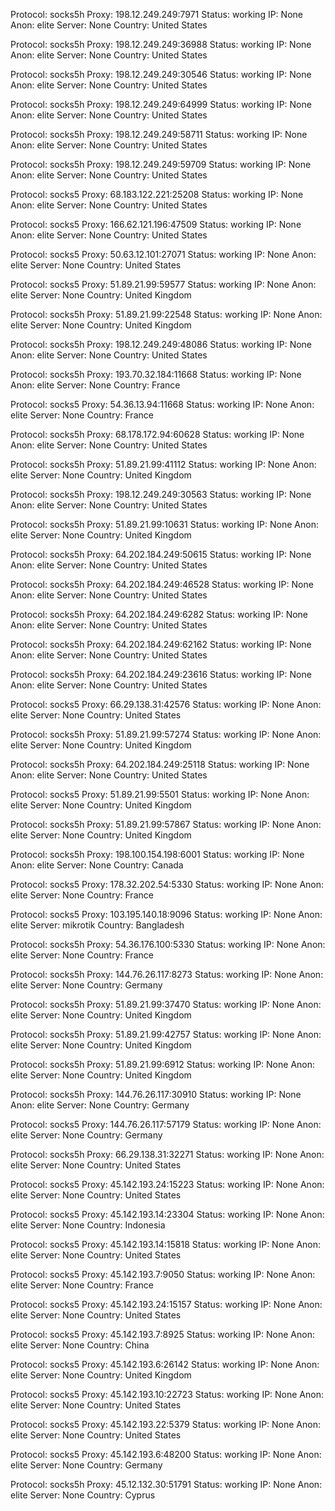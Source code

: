 Protocol: socks5h
Proxy: 198.12.249.249:7971
Status: working
IP: None
Anon: elite
Server: None
Country: United States

Protocol: socks5h
Proxy: 198.12.249.249:36988
Status: working
IP: None
Anon: elite
Server: None
Country: United States

Protocol: socks5h
Proxy: 198.12.249.249:30546
Status: working
IP: None
Anon: elite
Server: None
Country: United States

Protocol: socks5h
Proxy: 198.12.249.249:64999
Status: working
IP: None
Anon: elite
Server: None
Country: United States

Protocol: socks5h
Proxy: 198.12.249.249:58711
Status: working
IP: None
Anon: elite
Server: None
Country: United States

Protocol: socks5h
Proxy: 198.12.249.249:59709
Status: working
IP: None
Anon: elite
Server: None
Country: United States

Protocol: socks5
Proxy: 68.183.122.221:25208
Status: working
IP: None
Anon: elite
Server: None
Country: United States

Protocol: socks5
Proxy: 166.62.121.196:47509
Status: working
IP: None
Anon: elite
Server: None
Country: United States

Protocol: socks5
Proxy: 50.63.12.101:27071
Status: working
IP: None
Anon: elite
Server: None
Country: United States

Protocol: socks5
Proxy: 51.89.21.99:59577
Status: working
IP: None
Anon: elite
Server: None
Country: United Kingdom

Protocol: socks5h
Proxy: 51.89.21.99:22548
Status: working
IP: None
Anon: elite
Server: None
Country: United Kingdom

Protocol: socks5h
Proxy: 198.12.249.249:48086
Status: working
IP: None
Anon: elite
Server: None
Country: United States

Protocol: socks5h
Proxy: 193.70.32.184:11668
Status: working
IP: None
Anon: elite
Server: None
Country: France

Protocol: socks5
Proxy: 54.36.13.94:11668
Status: working
IP: None
Anon: elite
Server: None
Country: France

Protocol: socks5h
Proxy: 68.178.172.94:60628
Status: working
IP: None
Anon: elite
Server: None
Country: United States

Protocol: socks5h
Proxy: 51.89.21.99:41112
Status: working
IP: None
Anon: elite
Server: None
Country: United Kingdom

Protocol: socks5h
Proxy: 198.12.249.249:30563
Status: working
IP: None
Anon: elite
Server: None
Country: United States

Protocol: socks5h
Proxy: 51.89.21.99:10631
Status: working
IP: None
Anon: elite
Server: None
Country: United Kingdom

Protocol: socks5h
Proxy: 64.202.184.249:50615
Status: working
IP: None
Anon: elite
Server: None
Country: United States

Protocol: socks5h
Proxy: 64.202.184.249:46528
Status: working
IP: None
Anon: elite
Server: None
Country: United States

Protocol: socks5h
Proxy: 64.202.184.249:6282
Status: working
IP: None
Anon: elite
Server: None
Country: United States

Protocol: socks5h
Proxy: 64.202.184.249:62162
Status: working
IP: None
Anon: elite
Server: None
Country: United States

Protocol: socks5h
Proxy: 64.202.184.249:23616
Status: working
IP: None
Anon: elite
Server: None
Country: United States

Protocol: socks5
Proxy: 66.29.138.31:42576
Status: working
IP: None
Anon: elite
Server: None
Country: United States

Protocol: socks5h
Proxy: 51.89.21.99:57274
Status: working
IP: None
Anon: elite
Server: None
Country: United Kingdom

Protocol: socks5h
Proxy: 64.202.184.249:25118
Status: working
IP: None
Anon: elite
Server: None
Country: United States

Protocol: socks5
Proxy: 51.89.21.99:5501
Status: working
IP: None
Anon: elite
Server: None
Country: United Kingdom

Protocol: socks5h
Proxy: 51.89.21.99:57867
Status: working
IP: None
Anon: elite
Server: None
Country: United Kingdom

Protocol: socks5h
Proxy: 198.100.154.198:6001
Status: working
IP: None
Anon: elite
Server: None
Country: Canada

Protocol: socks5
Proxy: 178.32.202.54:5330
Status: working
IP: None
Anon: elite
Server: None
Country: France

Protocol: socks5
Proxy: 103.195.140.18:9096
Status: working
IP: None
Anon: elite
Server: mikrotik
Country: Bangladesh

Protocol: socks5h
Proxy: 54.36.176.100:5330
Status: working
IP: None
Anon: elite
Server: None
Country: France

Protocol: socks5h
Proxy: 144.76.26.117:8273
Status: working
IP: None
Anon: elite
Server: None
Country: Germany

Protocol: socks5h
Proxy: 51.89.21.99:37470
Status: working
IP: None
Anon: elite
Server: None
Country: United Kingdom

Protocol: socks5h
Proxy: 51.89.21.99:42757
Status: working
IP: None
Anon: elite
Server: None
Country: United Kingdom

Protocol: socks5h
Proxy: 51.89.21.99:6912
Status: working
IP: None
Anon: elite
Server: None
Country: United Kingdom

Protocol: socks5h
Proxy: 144.76.26.117:30910
Status: working
IP: None
Anon: elite
Server: None
Country: Germany

Protocol: socks5
Proxy: 144.76.26.117:57179
Status: working
IP: None
Anon: elite
Server: None
Country: Germany

Protocol: socks5h
Proxy: 66.29.138.31:32271
Status: working
IP: None
Anon: elite
Server: None
Country: United States

Protocol: socks5
Proxy: 45.142.193.24:15223
Status: working
IP: None
Anon: elite
Server: None
Country: United States

Protocol: socks5
Proxy: 45.142.193.14:23304
Status: working
IP: None
Anon: elite
Server: None
Country: Indonesia

Protocol: socks5
Proxy: 45.142.193.14:15818
Status: working
IP: None
Anon: elite
Server: None
Country: United States

Protocol: socks5
Proxy: 45.142.193.7:9050
Status: working
IP: None
Anon: elite
Server: None
Country: France

Protocol: socks5
Proxy: 45.142.193.24:15157
Status: working
IP: None
Anon: elite
Server: None
Country: United States

Protocol: socks5
Proxy: 45.142.193.7:8925
Status: working
IP: None
Anon: elite
Server: None
Country: China

Protocol: socks5
Proxy: 45.142.193.6:26142
Status: working
IP: None
Anon: elite
Server: None
Country: United Kingdom

Protocol: socks5
Proxy: 45.142.193.10:22723
Status: working
IP: None
Anon: elite
Server: None
Country: United States

Protocol: socks5
Proxy: 45.142.193.22:5379
Status: working
IP: None
Anon: elite
Server: None
Country: United States

Protocol: socks5
Proxy: 45.142.193.6:48200
Status: working
IP: None
Anon: elite
Server: None
Country: Germany

Protocol: socks5h
Proxy: 45.12.132.30:51791
Status: working
IP: None
Anon: elite
Server: None
Country: Cyprus

